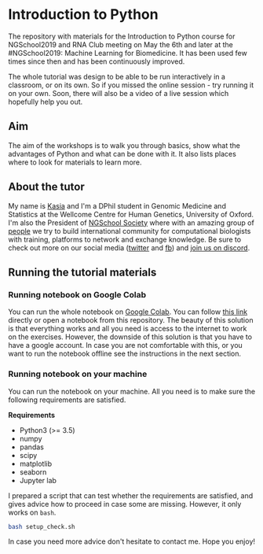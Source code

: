 # Introduction to Python

The repository with materials for the Introduction to Python course for NGSchool2019 and RNA Club meeting on May the 6th and later at the #NGSchool2019: Machine Learning for Biomedicine. It has been used few times since then and has been continuously improved. 

The whole tutorial was design to be able to be run interactively in a classroom, or on its own. So if you missed the online session - try running it on your own. Soon, there will also be a video of a live session which hopefully help you out.

## Aim

The aim of the workshops is to walk you through basics, show what the advantages of Python and what can be done with it. It also lists places where to look for materials to learn more.

## About the tutor

My name is [Kasia](https://kasia.codes/) and I'm a DPhil student in Genomic Medicine and Statistics at the Wellcome Centre for Human Genetics, University of Oxford. I'm also the President of [NGSchool Society](https://ngschool.eu/) where with an amazing group of [people](https://ngschool.eu/people/) we try to build international community for computational biologists with training, platforms to network and exchange knowledge. Be sure to check out more on our social media ([twitter](https://twitter.com/NGSchoolEU) and [fb](https://www.facebook.com/NGSchool.eu/)) and [join us on discord](https://discord.gg/MhNeqwR).

## Running the tutorial materials 
### Running notebook on Google Colab

You can run the whole notebook on [Google Colab](https://colab.research.google.com/). You can follow [this link](https://colab.research.google.com/github/NGSchoolEU/ngs19_python_intro/blob/master/Intro%20to%20Python.ipynb) directly or open a notebook from this repository. The beauty of this solution is that everything works and all you need is access to the internet to work on the exercises. However, the downside of this solution is that you have to have a google account. In case you are not comfortable with this, or you want to run the notebook offline see the instructions in the next section.

### Running notebook on your machine

You can run the notebook on your machine. All you need is to make sure the following requirements are satisfied.

**Requirements**

* Python3 (>= 3.5)
* numpy
* pandas
* scipy
* matplotlib
* seaborn
* Jupyter lab

I prepared a script that can test whether the requirements are satisfied, and gives advice how to proceed in case some are missing. However, it only works on `bash`. 

```bash
bash setup_check.sh
```

In case you need more advice don't hesitate to contact me. Hope you enjoy! 

